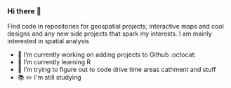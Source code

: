 ### Hi there 👋

Find code in repositories for geospatial projects, interactive maps and cool designs and any new side projects that spark my interests. I am mainly interested in spatial analysis

- 🔭 I’m currently working on adding projects to Github :octocat:
- 🌱 I’m currently learning R 
- 🤔 I’m trying to figure out to code drive time areas cathment and stuff
- :books: :pencil2: I'm still studying




<!--
**sahoyosso/sahoyosso** is a ✨ _special_ ✨ repository because its `README.md` (this file) appears on your GitHub profile.

Solarized dark             |  Solarized Ocean
:-------------------------:|:-------------------------:
![](https://...Dark.png)  |  ![](https://...Ocean.png)

Here are some ideas to get you started:

- 🔭 I’m currently working on ...
- 🌱 I’m currently learning :octocat:
- 👯 I’m looking to collaborate on ...
- 🤔 I’m looking for help with ...
- 💬 Ask me about ...
- 📫 How to reach me: ...
- 😄 Pronouns: ...
- ⚡ Fun fact: ...
:globe_with_meridians:
- :round_pushpin:

:earth_africa: :earth_asia: :earth_americas: 
-->
